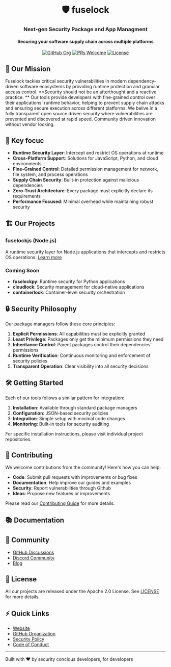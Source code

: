<div align="center">
  <h1>🛡️ fuselock</h1>
  <h3>Next-gen Security Package and App Managment</h3>
  <h4>Securing your software supply chain across multiple platforms</h4>

  [![GitHub Org](https://img.shields.io/badge/GitHub-Organization-blue)](https://github.com/fuselockhq)
  [![PRs Welcome](https://img.shields.io/badge/PRs-welcome-brightgreen.svg)](https://github.com/orgs/fuselockhq/repositories)
  [![License](https://img.shields.io/badge/License-Apache%202.0-blue.svg)](LICENSE)
</div>

## 🎯 Our Mission

Fuselock tackles critical security vulnerabilities in modern dependency-driven software ecosystems by providing runtime protection and granular access control. 
**Security should not be an afterthought and a reactive practice. **
Our tools provide developers with fine-grained control over their applications' runtime behavior, helping to prevent supply chain attacks and ensuring secure execution across different platforms.
We belive in a fully transparent open source driven security where vulnerabilities are prevented and discovered at rapid speed. Community driven innovation without vendor locking. 

## 🌟 Key focuc

- **Runtime Security Layer**: Intercept and restrict OS operations at runtime
- **Cross-Platform Support**: Solutions for JavaScript, Python, and cloud environments
- **Fine-Grained Control**: Detailed permission management for network, file system, and process operations
- **Supply Chain Security**: Built-in protection against malicious dependencies
- **Zero-Trust Architecture**: Every package must explicitly declare its requirements
- **Performance Focused**: Minimal overhead while maintaining robust security

## 🏗️ Our Projects

### fuselockjs (Node.js)
A runtime security layer for Node.js applications that intercepts and restricts OS operations. [Learn more](https://github.com/fuselockhq/fuselockls)

### Coming Soon
- **fuselockpy**: Runtime security for Python applications
- **cloudlock**: Security management for cloud-native applications
- **containerlock**: Container-level security orchestration

## 🔒 Security Philosophy

Our package managers follow these core principles:

1. **Explicit Permissions**: All capabilities must be explicitly granted
2. **Least Privilege**: Packages only get the minimum permissions they need
3. **Inheritance Control**: Parent packages control their dependencies' permissions
4. **Runtime Verification**: Continuous monitoring and enforcement of security policies
5. **Transparent Operation**: Clear visibility into all security decisions

## 🛠️ Getting Started

Each of our tools follows a similar pattern for integration:

1. **Installation**: Available through standard package managers
2. **Configuration**: JSON-based security policies
3. **Integration**: Simple setup with minimal code changes
4. **Monitoring**: Built-in tools for security auditing

For specific installation instructions, please visit individual project repositories.

## 🤝 Contributing

We welcome contributions from the community! Here's how you can help:

- **Code**: Submit pull requests with improvements or bug fixes
- **Documentation**: Help improve our guides and examples
- **Security**: Report vulnerabilities through Github
- **Ideas**: Propose new features or improvements

Please read our [Contributing Guide](CONTRIBUTING.md) for more details.

## 📚 Documentation

## 🤖 Community

- [GitHub Discussions](https://github.com/orgs/fuselockhq/discussions)
- [Discord Community](https://discord.gg/fuselockhq)
- [Blog](https://fuselock.org/blog)

## 📄 License

All our projects are released under the Apache 2.0 License. See [LICENSE](LICENSE) for more details.

## ⚡ Quick Links

- [Website](https://fuselock.org)
- [GitHub Organization](https://github.com/fuselockhq)
- [Security Policy](SECURITY.md)
- [Code of Conduct](CODE_OF_CONDUCT.md)

---

Built with ❤️ by security concious developers, for developers
